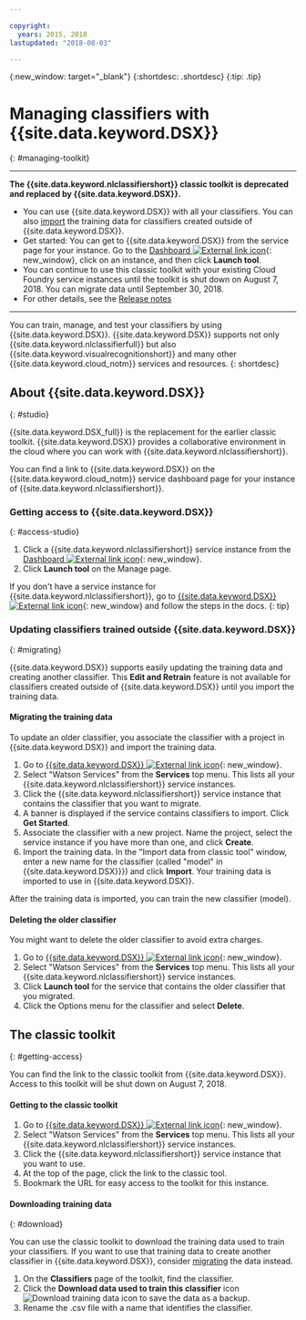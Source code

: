 ```yaml
---

copyright:
  years: 2015, 2018
lastupdated: "2018-08-03"

---
```


{:new_window: target="_blank"}
{:shortdesc: .shortdesc}
{:tip: .tip}

<!-- Link definitions -->

[cloud-dashboard-watson]: https://console.{DomainName}/dashboard/apps?category=watson
[watson-studio-reg]: https://dataplatform.ibm.com/registration/stepone?context=wdp

# Managing classifiers with {{site.data.keyword.DSX}}
{: #managing-toolkit}

---

**The {{site.data.keyword.nlclassifiershort}} classic toolkit is deprecated and replaced by {{site.data.keyword.DSX}}.**

- You can use {{site.data.keyword.DSX}} with all your classifiers. You can also [import](#migrating) the training data for classifiers created outside of {{site.data.keyword.DSX}}.
- Get started: You can get to {{site.data.keyword.DSX}} from the service page for your instance. Go to the [Dashboard ![External link icon](../../icons/launch-glyph.svg "External link icon")][cloud-dashboard-watson]{: new_window}, click on an instance, and then click **Launch tool**.
- You can continue to use this classic toolkit with your existing Cloud Foundry service instances until the toolkit is shut down on August 7, 2018. You can migrate data until September 30, 2018.
- For other details, see the [Release notes](/docs/services/natural-language-classifier/release-notes.html#06july2018)

---

You can train, manage, and test your classifiers by using {{site.data.keyword.DSX}}. {{site.data.keyword.DSX}} supports not only {{site.data.keyword.nlclassifierfull}} but also {{site.data.keyword.visualrecognitionshort}} and many other {{site.data.keyword.cloud_notm}} services and resources.
{: shortdesc}

## About {{site.data.keyword.DSX}}
{: #studio}

{{site.data.keyword.DSX_full}} is the replacement for the earlier classic toolkit. {{site.data.keyword.DSX}} provides a collaborative environment in the cloud where you can work with {{site.data.keyword.nlclassifiershort}}.

You can find a link to {{site.data.keyword.DSX}} on the {{site.data.keyword.cloud_notm}} service dashboard page for your instance of {{site.data.keyword.nlclassifiershort}}.

### Getting access to {{site.data.keyword.DSX}}
{: #access-studio}

1.  Click a {{site.data.keyword.nlclassifiershort}} service instance from the [Dashboard ![External link icon](../../icons/launch-glyph.svg "External link icon")][cloud-dashboard-watson]{: new_window}.
1.  Click **Launch tool** on the Manage page.

If you don't have a service instance for {{site.data.keyword.nlclassifiershort}}, go to  [{{site.data.keyword.DSX}} ![External link icon](../../icons/launch-glyph.svg "External link icon")][watson-studio-reg]{: new_window} and follow the steps in the docs.
{: tip}

### Updating classifiers trained outside {{site.data.keyword.DSX}}
{: #migrating}

{{site.data.keyword.DSX}} supports easily updating the training data and creating another classifier. This **Edit and Retrain** feature is not available for classifiers created outside of {{site.data.keyword.DSX}} until you import the training data.

#### Migrating the training data
To update an older classifier, you associate the classifier with a project in {{site.data.keyword.DSX}} and import the training data.

1.  Go to [{{site.data.keyword.DSX}} ![External link icon](../../icons/launch-glyph.svg "External link icon")][watson-studio-reg]{: new_window}.
1.  Select "Watson Services" from the **Services** top menu. This lists all your {{site.data.keyword.nlclassifiershort}} service instances.
1.  Click the {{site.data.keyword.nlclassifiershort}} service instance that contains the classifier that you want to migrate.
1.  A banner is displayed if the service contains classifiers to import. Click **Get Started**.
1.  Associate the classifier with a new project. Name the project, select the service instance if you have more than one, and click **Create**.
1.  Import the training data. In the "Import data from classic tool" window, enter a new name for the classifier (called "model" in {{site.data.keyword.DSX}}}) and click **Import**. Your training data is imported to use in {{site.data.keyword.DSX}}.

After the training data is imported, you can train the new classifier (model).

#### Deleting the older classifier
You might want to delete the older classifier to avoid extra charges.

1.  Go to [{{site.data.keyword.DSX}} ![External link icon](../../icons/launch-glyph.svg "External link icon")][watson-studio-reg]{: new_window}.
1.  Select "Watson Services" from the **Services** top menu. This lists all your {{site.data.keyword.nlclassifiershort}} service instances.
1.  Click **Launch tool** for the service that contains the older classifier that you migrated.
1.  Click the Options menu for the classifier and select **Delete**.

## The classic toolkit
{: #getting-access}

You can find the link to the classic toolkit from {{site.data.keyword.DSX}}. Access to this toolkit will be shut down on August 7, 2018.

#### Getting to the classic toolkit

1.  Go to [{{site.data.keyword.DSX}} ![External link icon](../../icons/launch-glyph.svg "External link icon")][watson-studio-reg]{: new_window}.
1.  Select "Watson Services" from the **Services** top menu. This lists all your {{site.data.keyword.nlclassifiershort}} service instances.
1.  Click the {{site.data.keyword.nlclassifiershort}} service instance that you want to use.
1.  At the top of the page, click the link to the classic tool.
1.  Bookmark the URL for easy access to the toolkit for this instance.

#### Downloading training data
{: #download}

You can use the classic toolkit to download the training data used to train your classifiers. If you want to use that training data to create another classifier in {{site.data.keyword.DSX}}, consider [migrating](#migrating) the data instead.

1.  On the **Classifiers** page of the toolkit, find the classifier.
1.  Click the **Download data used to train this classifier** icon ![Download training data icon](images/download-training-data.png) to save the data as a backup.
1.  Rename the .csv file with a name that identifies the classifier.